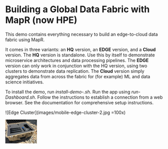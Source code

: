 # Building a Global Data Fabric with MapR (now HPE)

This demo contains everything necessary to build an edge-to-cloud data fabric using MapR.

It comes in three variants: an **HQ** version, an **EDGE** version, and a **Cloud** version. The **HQ** version is standalone. Use this by itself to demonstrate microservice architectures and data processing pipelines. The **EDGE** version can only work in conjunction with the HQ version, using two clusters to demonstrate data replication. The **Cloud** version simply aggregates data from across the fabric for (for example) ML and data science initiatives.

To install the demo, run *install-demo-<variant>.sh*.  Run the app using *run-<variant>Dashboard.sh*.  Follow the instructions to establish a connection from a web browser. See the documentation for comprehensive setup instructions.

![Edge Cluster](images/mobile-edge-cluster-2.jpg =100x)

<img src="images/mobile-edge-cluster-2.jpg" alt="Edge Cluster" width="100"/>
